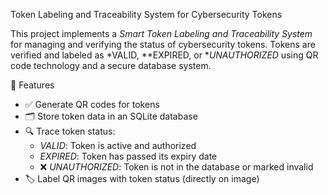  Token Labeling and Traceability System for Cybersecurity Tokens

This project implements a *Smart Token Labeling and Traceability System* for managing and verifying the status of cybersecurity tokens. Tokens are verified and labeled as *VALID,
**EXPIRED, or **UNAUTHORIZED* using QR code technology and a secure database system.

 🚀 Features
- ✅ Generate QR codes for tokens
- 🗂 Store token data in an SQLite database
- 🔍 Trace token status:
  - *VALID*: Token is active and authorized
  - *EXPIRED*: Token has passed its expiry date
  - ❌ *UNAUTHORIZED*: Token is not in the database or marked invalid
- 🏷 Label QR images with token status (directly on image)
